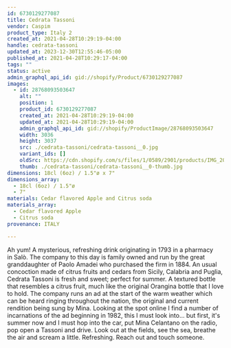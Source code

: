 ```yaml
---
id: 6730129277087
title: Cedrata Tassoni
vendor: Caspim
product_type: Italy 2
created_at: 2021-04-28T10:29:19-04:00
handle: cedrata-tassoni
updated_at: 2023-12-30T12:55:46-05:00
published_at: 2021-04-28T10:29:17-04:00
tags: ""
status: active
admin_graphql_api_id: gid://shopify/Product/6730129277087
images:
  - id: 28768093503647
    alt: ""
    position: 1
    product_id: 6730129277087
    created_at: 2021-04-28T10:29:19-04:00
    updated_at: 2021-04-28T10:29:19-04:00
    admin_graphql_api_id: gid://shopify/ProductImage/28768093503647
    width: 3036
    height: 3037
    src: ./cedrata-tassoni/cedrata-tassoni__0.jpg
    variant_ids: []
    oldSrc: https://cdn.shopify.com/s/files/1/0589/2901/products/IMG_20190514_170659.jpg?v=1619620159
    thumb: ./cedrata-tassoni/cedrata-tassoni__0-thumb.jpg
dimensions: 18cl (6oz) / 1.5"ø x 7"
dimensions_array:
  - 18cl (6oz) / 1.5"ø
  - 7"
materials: Cedar flavored Apple and Citrus soda
materials_array:
  - Cedar flavored Apple
  - Citrus soda
provenance: ITALY

---
```


Ah yum! A mysterious, refreshing drink originating in 1793 in a pharmacy in Salò. The company to this day is family owned and run by the great granddaughter of Paolo Amadei who purchased the firm in 1884. An usual concoction made of citrus fruits and cedars from Sicily, Calabria and Puglia, Cedrata Tassoni is fresh and sweet; perfect for summer. A textured bottle that resembles a citrus fruit, much like the original Orangina bottle that I love to hold. The company runs an ad at the start of the warm weather which can be heard ringing throughout the nation, the original and current rendition being sung by Mina. Looking at the spot online I find a number of incarnations of the ad beginning in 1982, this I must look into... but first, it's summer now and I must hop into the car, put Mina Celantano on the radio, pop open a Tassoni and drive. Look out at the fields, see the sea, breathe the air and scream a little. Refreshing. Reach out and touch someone.